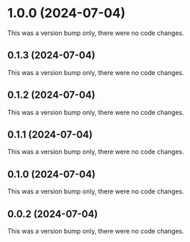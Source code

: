 # 1.0.0 (2024-07-04)

This was a version bump only, there were no code changes.

## 0.1.3 (2024-07-04)

This was a version bump only, there were no code changes.

## 0.1.2 (2024-07-04)

This was a version bump only, there were no code changes.

## 0.1.1 (2024-07-04)

This was a version bump only, there were no code changes.

## 0.1.0 (2024-07-04)

This was a version bump only, there were no code changes.

## 0.0.2 (2024-07-04)

This was a version bump only, there were no code changes.